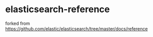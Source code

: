# elasticsearch-reference
forked from https://github.com/elastic/elasticsearch/tree/master/docs/reference
